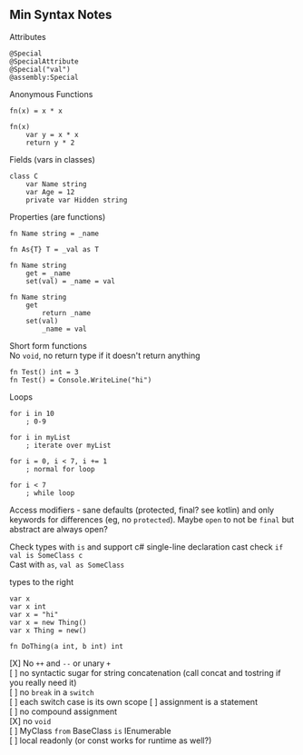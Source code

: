 ## Min Syntax Notes

Attributes
```
@Special
@SpecialAttribute
@Special("val")
@assembly:Special
```

Anonymous Functions
```
fn(x) = x * x

fn(x)
    var y = x * x
    return y * 2
```

Fields (vars in classes)
```
class C
    var Name string
    var Age = 12
    private var Hidden string
```

Properties (are functions)
```
fn Name string = _name

fn As{T} T = _val as T

fn Name string
    get = _name
    set(val) = _name = val

fn Name string
    get
        return _name
    set(val)
        _name = val
```

Short form functions  
No `void`, no return type if it doesn't return anything
```
fn Test() int = 3
fn Test() = Console.WriteLine("hi")
```

Loops
```
for i in 10
    ; 0-9

for i in myList
    ; iterate over myList

for i = 0, i < 7, i += 1
    ; normal for loop

for i < 7
    ; while loop
```

Access modifiers - sane defaults (protected, final? see kotlin) and only keywords for differences (eg, no `protected`). Maybe `open` to not be `final` but abstract are always open?

Check types with `is` and support c# single-line declaration cast check `if val is SomeClass c`  
Cast with `as`, `val as SomeClass`

types to the right
```
var x
var x int
var x = "hi"
var x = new Thing()
var x Thing = new()

fn DoThing(a int, b int) int
```

[X] No `++` and `--` or unary `+`  
[ ] no syntactic sugar for string concatenation (call concat and tostring if you really need it)  
[ ] no `break` in a `switch`  
[ ] each switch case is its own scope
[ ] assignment is a statement  
[ ] no compound assignment  
[X] no `void`  
[ ] MyClass `from` BaseClass `is` IEnumerable  
[ ] local readonly (or const works for runtime as well?)
